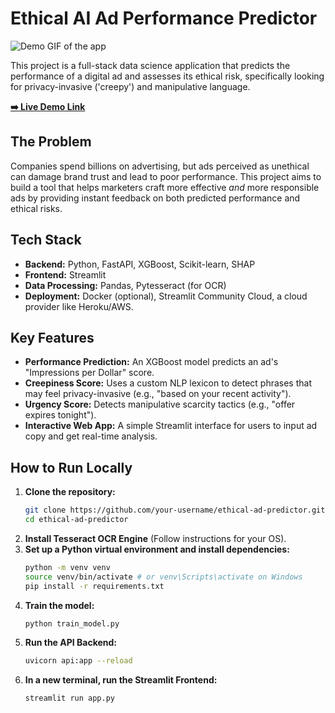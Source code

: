# Ethical AI Ad Performance Predictor

![Demo GIF of the app](link_to_your_demo_gif.gif) <!-- You can create a GIF using tools like Giphy Capture or Kap -->

This project is a full-stack data science application that predicts the performance of a digital ad and assesses its ethical risk, specifically looking for privacy-invasive ('creepy') and manipulative language.

[**➡️ Live Demo Link**](https://ethical-ad-predictor-gtddttevsrm2e7rcxc2fbq.streamlit.app/)
## The Problem

Companies spend billions on advertising, but ads perceived as unethical can damage brand trust and lead to poor performance. This project aims to build a tool that helps marketers craft more effective *and* more responsible ads by providing instant feedback on both predicted performance and ethical risks.

## Tech Stack

- **Backend:** Python, FastAPI, XGBoost, Scikit-learn, SHAP
- **Frontend:** Streamlit
- **Data Processing:** Pandas, Pytesseract (for OCR)
- **Deployment:** Docker (optional), Streamlit Community Cloud, a cloud provider like Heroku/AWS.

## Key Features

- **Performance Prediction:** An XGBoost model predicts an ad's "Impressions per Dollar" score.
- **Creepiness Score:** Uses a custom NLP lexicon to detect phrases that may feel privacy-invasive (e.g., "based on your recent activity").
- **Urgency Score:** Detects manipulative scarcity tactics (e.g., "offer expires tonight").
- **Interactive Web App:** A simple Streamlit interface for users to input ad copy and get real-time analysis.

## How to Run Locally

1. **Clone the repository:**
   ```bash
   git clone https://github.com/your-username/ethical-ad-predictor.git
   cd ethical-ad-predictor
   ```
2. **Install Tesseract OCR Engine** (Follow instructions for your OS).
3. **Set up a Python virtual environment and install dependencies:**
   ```bash
   python -m venv venv
   source venv/bin/activate # or venv\Scripts\activate on Windows
   pip install -r requirements.txt
   ```
4. **Train the model:**
   ```bash
   python train_model.py
   ```
5. **Run the API Backend:**
   ```bash
   uvicorn api:app --reload
   ```
6. **In a new terminal, run the Streamlit Frontend:**
   ```bash
   streamlit run app.py
   ```